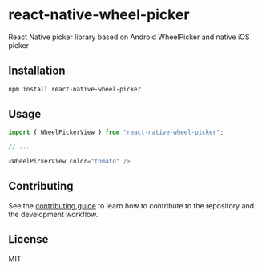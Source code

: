 # react-native-wheel-picker

React Native picker library based on Android WheelPicker and native iOS picker

## Installation

```sh
npm install react-native-wheel-picker
```

## Usage

```js
import { WheelPickerView } from "react-native-wheel-picker";

// ...

<WheelPickerView color="tomato" />
```

## Contributing

See the [contributing guide](CONTRIBUTING.md) to learn how to contribute to the repository and the development workflow.

## License

MIT
